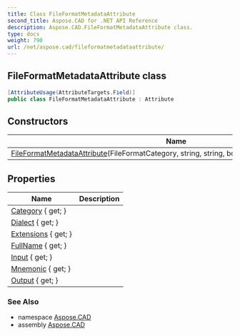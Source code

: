 ```yaml
---
title: Class FileFormatMetadataAttribute
second_title: Aspose.CAD for .NET API Reference
description: Aspose.CAD.FileFormatMetadataAttribute class. 
type: docs
weight: 790
url: /net/aspose.cad/fileformatmetadataattribute/
---
```

## FileFormatMetadataAttribute class

```csharp
[AttributeUsage(AttributeTargets.Field)]
public class FileFormatMetadataAttribute : Attribute
```

## Constructors

| Name | Description |
| --- | --- |
| [FileFormatMetadataAttribute](fileformatmetadataattribute/)(FileFormatCategory, string, string, bool, bool, string, params string[]) |  |

## Properties

| Name | Description |
| --- | --- |
| [Category](../../aspose.cad/fileformatmetadataattribute/category/) { get; } |  |
| [Dialect](../../aspose.cad/fileformatmetadataattribute/dialect/) { get; } |  |
| [Extensions](../../aspose.cad/fileformatmetadataattribute/extensions/) { get; } |  |
| [FullName](../../aspose.cad/fileformatmetadataattribute/fullname/) { get; } |  |
| [Input](../../aspose.cad/fileformatmetadataattribute/input/) { get; } |  |
| [Mnemonic](../../aspose.cad/fileformatmetadataattribute/mnemonic/) { get; } |  |
| [Output](../../aspose.cad/fileformatmetadataattribute/output/) { get; } |  |

### See Also

* namespace [Aspose.CAD](../../aspose.cad/)
* assembly [Aspose.CAD](../../)


